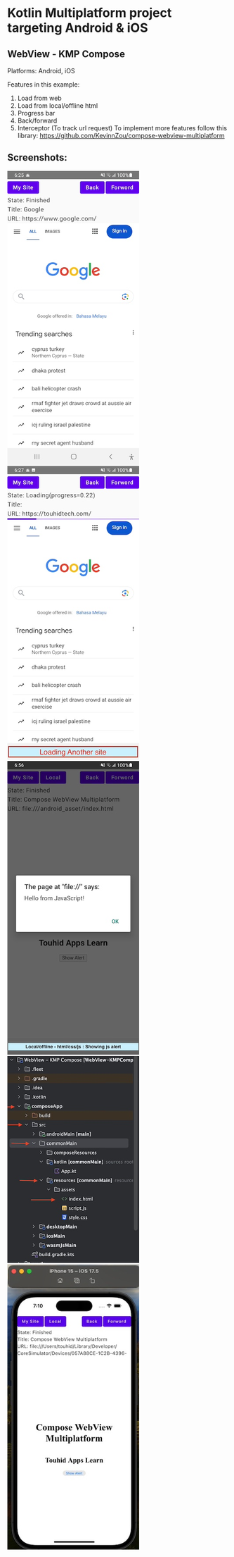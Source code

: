 # Kotlin Multiplatform project targeting Android & iOS

## WebView - KMP Compose

Platforms: Android, iOS

Features in this example:
1. Load from web
2. Load from local/offline html
3. Progress bar
4. Back/forward
5. Interceptor (To track url request)
To implement more features follow this library: https://github.com/KevinnZou/compose-webview-multiplatform


## Screenshots:

![Load web](https://raw.githubusercontent.com/TouhidApps/KMP-Compose-Examples/main/WebView%20-%20KMP%20Compose/screenshot/webview-1.jpg)
![Progress loading](https://raw.githubusercontent.com/TouhidApps/KMP-Compose-Examples/main/WebView%20-%20KMP%20Compose/screenshot/webview-2.jpg)
![Load from assets/Offline html](https://raw.githubusercontent.com/TouhidApps/KMP-Compose-Examples/main/WebView%20-%20KMP%20Compose/screenshot/webview-3.jpg)
![Project structure](https://raw.githubusercontent.com/TouhidApps/KMP-Compose-Examples/main/WebView%20-%20KMP%20Compose/screenshot/webview-4.jpg)
![iOS Preview offline](https://raw.githubusercontent.com/TouhidApps/KMP-Compose-Examples/main/WebView%20-%20KMP%20Compose/screenshot/webview-5.jpg)












